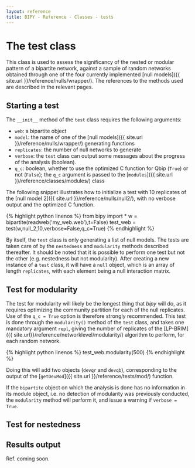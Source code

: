 ```yaml
---
layout: reference
title: BIPY - Reference - Classes - tests
---
```


# The test class

This class is used to assess the significancy of the nested or modular pattern of a bipartite network, against a sample of random networks obtained through one of the four currently implemented [null models]({{ site.url }}/reference/nulls/wrapper/). The references to the methods used are described in the relevant pages.

## Starting a test

The `__init__` method of the `test` class requires the following arguments:

* `web`: a bipartite object
* `model`: the name of one of the [null models]({{ site.url }}/reference/nulls/wrapper/) generating functions
* `replicates`: the number of null networks to generate
* `verbose`: the `test` class can output some messages about the progress of the analysis (boolean).
* `q_c`: boolean, whether to use the optimized C function for Qbip (`True`) or not (`False`); the `q_c` argument is passed to the [`modules`]({{ site.url }}/reference/classes/modules/) class

The following snippet illustrates how to initialize a test with 10 replicates of the [null model 2]({{ site.url }}/reference/nulls/null2/), with no verbose output and the optimized C function.

{% highlight python linenos %}
from bipy import *
w = bipartite(readweb('my_web.web'),t=False)
test_web = test(w,null_2,10,verbose=False,q_c=True)
{% endhighlight %}

By itself, the `test` class is only generating a list of null models. The tests are taken care of by the `nestedness` and `modularity` methods described thereafter. It should be noted that it is possible to perform one test but not the other (e.g. nestedness but not modularity). After creating a new instance of a `test` class, it will have a `null` object, which is an array of length `replicates`, with each element being a null interaction matrix.

## Test for modularity

The test for modularity will likely be the longest thing that *bipy* will do, as it requires optimizing the community partition for each of the null replicates. Use of the `q_c = True` option is therefore strongly recommended. This test is done through the `modularity()` method of the `test` class, and takes one mandatory argument `repl`, giving the number of replicates of the [LP-BRIM]({{ site.url}}/reference/networklevel/modularity/) algorithm to perform, for each random network.

{% highlight python linenos %}
test_web.modularity(500)
{% endhighlight %}

Doing this will add two objects (`devqr` and `devqb`), corresponding to the output of the [`getDevMod`]({{ site.url }}/reference/tests/mod/) function.

If the `bipartite` object on which the analysis is done has no information in its module object, i.e. no detection of modularity was previously conducted, the `modularity` method will perform it, and issue a warning if `verbose = True`.

## Test for nestedness

## Results output

<div class='ref'>Ref. coming soon.</div>